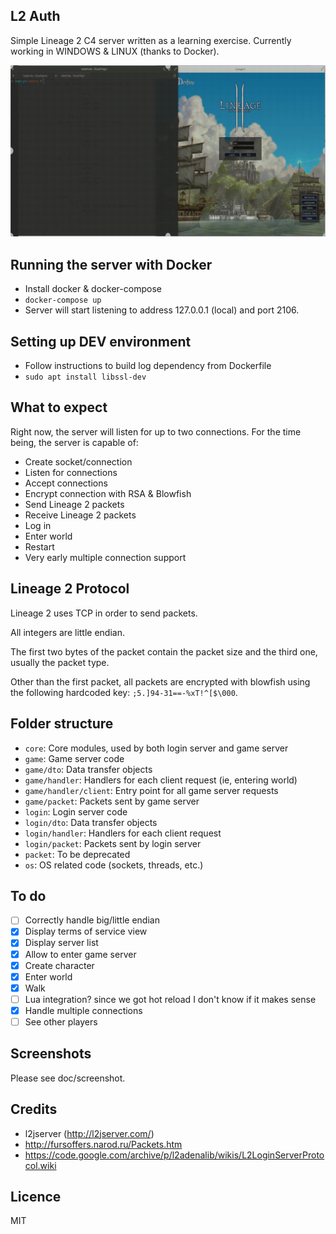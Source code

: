 ## L2 Auth
Simple Lineage 2 C4 server written as a learning exercise.
Currently working in WINDOWS & LINUX (thanks to Docker).

![L2Auth Demo](doc/screenshot/demo.gif)

## Running the server with Docker
- Install docker & docker-compose
- `docker-compose up`
- Server will start listening to address 127.0.0.1 (local) and port 2106.

## Setting up DEV environment
- Follow instructions to build log dependency from Dockerfile
- `sudo apt install libssl-dev`

## What to expect
Right now, the server will listen for up to two connections.
For the time being, the server is capable of:
- Create socket/connection
- Listen for connections
- Accept connections
- Encrypt connection with RSA & Blowfish
- Send Lineage 2 packets
- Receive Lineage 2 packets
- Log in
- Enter world
- Restart
- Very early multiple connection support

## Lineage 2 Protocol
Lineage 2 uses TCP in order to send packets.

All integers are little endian.

The first two bytes of the packet contain the packet size and the third one, usually the packet type.

Other than the first packet, all packets are encrypted with blowfish using the following hardcoded key: `;5.]94-31==-%xT!^[$\000`.

## Folder structure
- `core`: Core modules, used by both login server and game server
- `game`: Game server code
- `game/dto`: Data transfer objects
- `game/handler`: Handlers for each client request (ie, entering world)
- `game/handler/client`: Entry point for all game server requests
- `game/packet`: Packets sent by game server
- `login`: Login server code
- `login/dto`: Data transfer objects
- `login/handler`: Handlers for each client request
- `login/packet`: Packets sent by login server
- `packet`: To be deprecated
- `os`: OS related code (sockets, threads, etc.)

## To do
- [ ] Correctly handle big/little endian
- [x] Display terms of service view
- [x] Display server list
- [x] Allow to enter game server
- [x] Create character
- [x] Enter world
- [x] Walk
- [ ] Lua integration? since we got hot reload I don't know if it makes sense
- [x] Handle multiple connections
- [ ] See other players

## Screenshots
Please see doc/screenshot.

## Credits
- l2jserver (http://l2jserver.com/)
- http://fursoffers.narod.ru/Packets.htm
- https://code.google.com/archive/p/l2adenalib/wikis/L2LoginServerProtocol.wiki

## Licence
MIT
